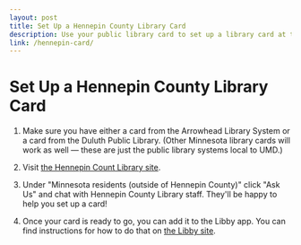```yaml
---
layout: post
title: Set Up a Hennepin County Library Card
description: Use your public library card to set up a library card at the Hennepin County Library.
link: /hennepin-card/
---
```

# Set Up a Hennepin County Library Card

1. Make sure you have either a card from the Arrowhead Library System or a card from the Duluth Public Library. (Other Minnesota library cards will work as well — these are just the public library systems local to UMD.)

2. Visit [the Hennepin Count Library site](https://www.hclib.org/en/about/library-cards).

3. Under "Minnesota residents (outside of Hennepin County)" click "Ask Us" and chat with Hennepin County Library staff. They'll be happy to help you set up a card!

4. Once your card is ready to go, you can add it to the Libby app. You can find instructions for how to do that on [the Libby site](https://help.libbyapp.com/en-us/6009.htm).